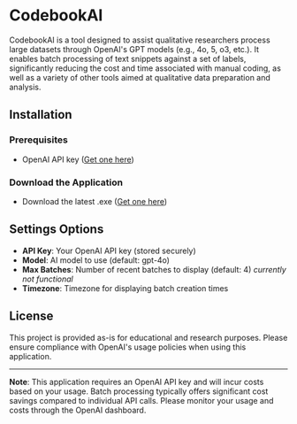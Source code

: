 # CodebookAI

CodebookAI is a tool designed to assist qualitative researchers process large datasets through OpenAI's GPT models (e.g., 4o, 5, o3, etc.). It enables batch processing of text snippets against a set of labels, significantly reducing the cost and time associated with manual coding, as well as a variety of other tools aimed at qualitative data preparation and analysis. 

## Installation

### Prerequisites
- OpenAI API key ([Get one here](https://platform.openai.com/api-keys))

### Download the Application
- Download the latest .exe ([Get one here](https://github.com/tmaier-kettering/CodebookAI/releases/tag/v1.0.0))

## Settings Options

- **API Key**: Your OpenAI API key (stored securely)
- **Model**: AI model to use (default: gpt-4o)
- **Max Batches**: Number of recent batches to display (default: 4) _currently not functional_
- **Timezone**: Timezone for displaying batch creation times

## License

This project is provided as-is for educational and research purposes. Please ensure compliance with OpenAI's usage policies when using this application.

---

**Note**: This application requires an OpenAI API key and will incur costs based on your usage. Batch processing typically offers significant cost savings compared to individual API calls. Please monitor your usage and costs through the OpenAI dashboard.
